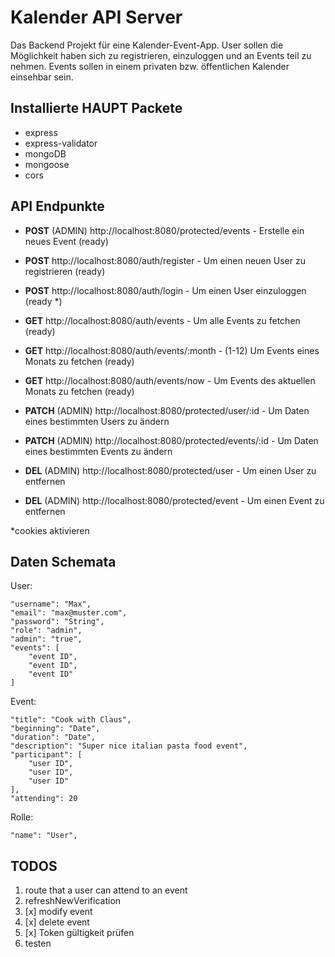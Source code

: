 # Kalender API Server

Das Backend Projekt für eine Kalender-Event-App.
User sollen die Möglichkeit haben sich zu registrieren, einzuloggen und an Events teil zu nehmen. Events sollen in einem privaten bzw. öffentlichen Kalender einsehbar sein.

## Installierte HAUPT Packete

- express
- express-validator
- mongoDB
- mongoose
- cors


## API Endpunkte

- **POST** (ADMIN) http://localhost:8080/protected/events - Erstelle ein neues Event (ready)

- **POST** http://localhost:8080/auth/register - Um einen neuen User zu registrieren (ready)
- **POST** http://localhost:8080/auth/login - Um einen User einzuloggen (ready *)

- **GET** http://localhost:8080/auth/events - Um alle Events zu fetchen (ready)
- **GET** http://localhost:8080/auth/events/:month - (1-12) Um Events eines Monats zu fetchen (ready)
- **GET** http://localhost:8080/auth/events/now - Um Events des aktuellen Monats zu fetchen (ready)


- **PATCH** (ADMIN) http://localhost:8080/protected/user/:id - Um Daten eines bestimmten Users zu ändern 
- **PATCH** (ADMIN) http://localhost:8080/protected/events/:id - Um Daten eines bestimmten Events zu ändern

- **DEL** (ADMIN) http://localhost:8080/protected/user - Um einen User zu entfernen
- **DEL** (ADMIN) http://localhost:8080/protected/event - Um einen Event zu entfernen

*cookies aktivieren

## Daten Schemata

User:
```
"username": "Max",
"email": "max@muster.com",
"password": "String",
"role": "admin",
"admin": "true",
"events": [
    "event ID",
    "event ID",
    "event ID"
]

```

Event:
```
"title": "Cook with Claus",
"beginning": "Date",
"duration": "Date",
"description": "Super nice italian pasta food event",
"participant": [
    "user ID",
    "user ID",
    "user ID"
],
"attending": 20

```

Rolle:
```
"name": "User",

```

## TODOS

1. route that a user can attend to an event
2. refreshNewVerification
3. [x] modify event
4. [x] delete event
5. [x] Token gültigkeit prüfen
6. testen





